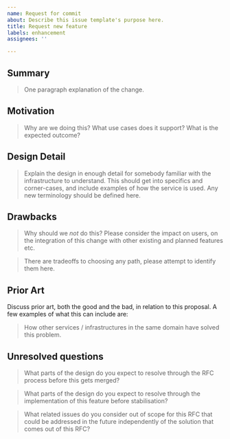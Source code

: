 ```yaml
---
name: Request for commit
about: Describe this issue template's purpose here.
title: Request new feature
labels: enhancement
assignees: ''

---
```


## Summary

> One paragraph explanation of the change.

## Motivation

> Why are we doing this? What use cases does it support? What is the expected
outcome?

## Design Detail

> Explain the design in enough detail for somebody familiar with the infrastructure to understand. This should get into specifics and corner-cases, and include examples of how the service is used. Any new terminology should be defined here.

## Drawbacks

> Why should we *not* do this? Please consider the impact on users,
on the integration of this change with other existing and planned features etc.

> There are tradeoffs to choosing any path, please attempt to identify them here.



## Prior Art

Discuss prior art, both the good and the bad, in relation to this proposal. A few examples of what this can include are:

> How other services / infrastructures in the same domain have solved this problem.

## Unresolved questions

> What parts of the design do you expect to resolve through the RFC process before this gets merged?

> What parts of the design do you expect to resolve through the implementation of this feature before stabilisation?

> What related issues do you consider out of scope for this RFC that could be addressed in the future independently of the solution that comes out of this RFC?
